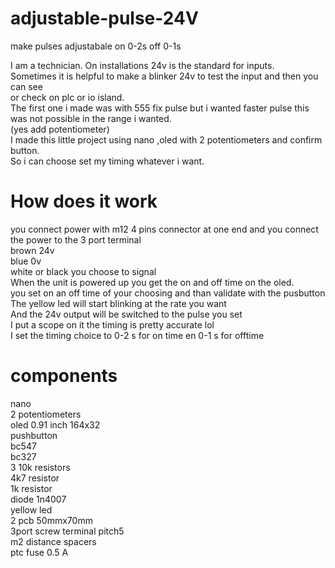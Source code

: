 # adjustable-pulse-24V
make pulses adjustabale on 0-2s off 0-1s

I am a technician. On installations 24v is the standard for inputs.  <br />
Sometimes it is helpful to make a blinker 24v to test the input and then you can see  <br />
or check on plc or io island.  <br />
The first one i made was with 555 fix pulse but i wanted faster pulse this was not possible in the range i wanted. <br />
(yes add potentiometer)  <br />
I made this little project using nano ,oled with 2 potentiometers and confirm button.  <br />
So i can choose set my timing whatever i want.<br />

# How does it work
you connect power with m12 4 pins connector at one end and you connect the power to the 3 port terminal  <br />
brown 24v  <br />
blue 0v  <br />
white or black you choose to signal <br />
When the unit is powered up you get the on and off time on the oled. <br />
you set on an off time of your choosing and than validate with the pusbutton <br />
The yellow led will start blinking at the rate you want <br />
And the 24v output will be switched to the pulse you set <br />
I put a scope on it the timing is pretty accurate lol  <br />
I set the timing choice to 0-2 s for on time en 0-1 s for offtime <br />

# components
nano  <br />
2 potentiometers  <br />
oled 0.91 inch 164x32  <br />
pushbutton <br />
bc547  <br />
bc327  <br />
3 10k resistors <br />
4k7 resistor  <br />
1k resistor  <br />
diode 1n4007  <br />
yellow led  <br />
2 pcb 50mmx70mm  <br />
3port screw terminal pitch5  <br />
m2 distance spacers  <br />
ptc fuse 0.5 A  <br />
